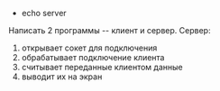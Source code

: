 * echo server

Написать 2 программы -- клиент и сервер. Сервер:
1. открывает сокет для подключения
2. обрабатывает подключение клиента
3. считывает переданные клиентом данные
4. выводит их на экран
